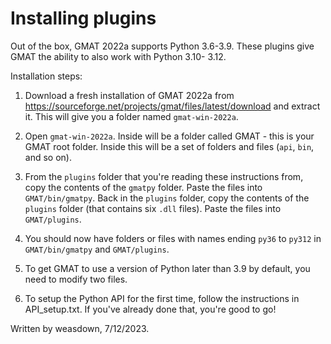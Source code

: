 # Installing plugins

Out of the box, GMAT 2022a supports Python 3.6-3.9. These plugins give GMAT the ability to also work with Python 3.10-
3.12.

Installation steps:

1) Download a fresh installation of GMAT 2022a from https://sourceforge.net/projects/gmat/files/latest/download and 
extract it. This will give you a folder named `gmat-win-2022a`.
 
2) Open `gmat-win-2022a`. Inside will be a folder called GMAT - this is your GMAT root folder. Inside this will be a set
of folders and files (`api`, `bin`, and so on).

3) From the `plugins` folder that you're reading these instructions from, copy the contents of the `gmatpy` folder. 
Paste the files into `GMAT/bin/gmatpy`. Back in the `plugins` folder, copy the contents of the `plugins`  folder (that 
contains six `.dll` files). Paste the files into `GMAT/plugins`.
   
4) You should now have folders or files with names ending `py36` to `py312` in `GMAT/bin/gmatpy` and `GMAT/plugins`.

5) To get GMAT to use a version of Python later than 3.9 by default, you need to modify two files.

6) To setup the Python API for the first time, follow the instructions in API_setup.txt. If you've already done that, 
you're good to go!


Written by weasdown, 7/12/2023.
